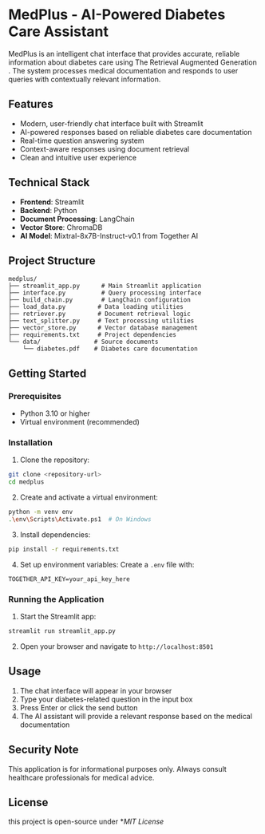 # MedPlus - AI-Powered Diabetes Care Assistant

MedPlus is an intelligent chat interface that provides accurate, reliable information about diabetes care using The Retrieval Augmented Generation . The system processes medical documentation and responds to user queries with contextually relevant information.

## Features

- Modern, user-friendly chat interface built with Streamlit
- AI-powered responses based on reliable diabetes care documentation
- Real-time question answering system
- Context-aware responses using document retrieval
- Clean and intuitive user experience

## Technical Stack

- **Frontend**: Streamlit
- **Backend**: Python
- **Document Processing**: LangChain
- **Vector Store**: ChromaDB
- **AI Model**: Mixtral-8x7B-Instruct-v0.1 from Together AI

## Project Structure

```
medplus/
├── streamlit_app.py      # Main Streamlit application
├── interface.py          # Query processing interface
├── build_chain.py        # LangChain configuration
├── load_data.py         # Data loading utilities
├── retriever.py         # Document retrieval logic
├── text_splitter.py     # Text processing utilities
├── vector_store.py      # Vector database management
├── requirements.txt     # Project dependencies
└── data/               # Source documents
    └── diabetes.pdf    # Diabetes care documentation
```

## Getting Started

### Prerequisites

- Python 3.10 or higher
- Virtual environment (recommended)

### Installation

1. Clone the repository:
```bash
git clone <repository-url>
cd medplus
```

2. Create and activate a virtual environment:
```bash
python -m venv env
.\env\Scripts\Activate.ps1  # On Windows
```

3. Install dependencies:
```bash
pip install -r requirements.txt
```

4. Set up environment variables:
Create a `.env` file with:
```
TOGETHER_API_KEY=your_api_key_here
```

### Running the Application

1. Start the Streamlit app:
```bash
streamlit run streamlit_app.py
```

2. Open your browser and navigate to `http://localhost:8501`

## Usage

1. The chat interface will appear in your browser
2. Type your diabetes-related question in the input box
3. Press Enter or click the send button
4. The AI assistant will provide a relevant response based on the medical documentation

## Security Note

This application is for informational purposes only. Always consult healthcare professionals for medical advice.

## License

this project is open-source under **MIT License*

